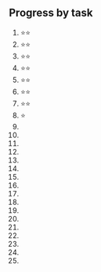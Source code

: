 ## Progress by task

1. ⭐⭐
2. ⭐⭐
3. ⭐⭐
4. ⭐⭐
5. ⭐⭐
6. ⭐⭐
7. ⭐⭐
8. ⭐
9.
10.
11.
12.
13.
14.
15.
16.
17.
18.
19.
20.
21.
22.
23.
24.
25.
